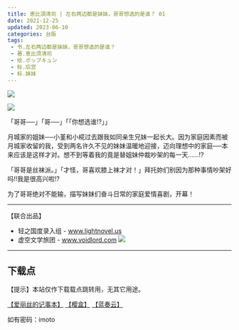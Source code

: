 ```yaml
---
title: 恵比須清司 | 左右两边都是妹妹，哥哥想选的是谁？ 01
date: 2021-12-25
updated: 2023-06-10
categories: 台版
tags: 
 - 书.左右两边都是妹妹，哥哥想选的是谁？
 - 著.恵比须清司
 - 绘.ポップキュン
 - 标.后宫
 - 标.妹妹
---
```


![](https://www.ching-win.com.tw/upload_files/fonlego-rwd/website/%E5%B7%A6%E5%8F%B3%E5%85%A9%E9%82%8A%E9%83%BD%E6%98%AF%E5%A6%B9%E5%A6%B9%EF%BC%8C%E5%93%A5%E5%93%A5%E6%83%B3%E9%81%B8%E7%9A%84%E6%98%AF%E8%AA%B0%EF%BC%9F01-banner_950X408.jpg)

![](https://cdn-ching-win.fonlego.com//upload_files/fonlego-rwd/prodpic/D_40126201.jpg)

「哥哥──」「哥──」「「你想选谁!?」」

月城家的姐妹──小堇和小椛过去跟我如同亲生兄妹一起长大。因为家庭因素而被月城家收留的我，受到两名许久不见的妹妹温暖地迎接，迈向理想中的家庭──本来应该是这样才对。想不到等着我的竟是替姐妹仲裁吵架的每一天……!?

「哥哥是丝袜派。」「才怪，哥喜欢膝上袜才对！」拜托妳们别因为那种事情吵架好吗!!我是很高兴啦!?

为了哥哥绝对不能输，描写妹妹们奋斗日常的家庭爱情喜剧，开幕！

---

【联合出品】

- 轻之国度录入组 -
www.lightnovel.us
- 虚空文学旅团 -
www.voidlord.com
![](https://cdn.staticaly.com/gh/Minami926494/EPUB-COVER@main/logo.webp)

---

## 下载点

【提示】本站仅作下载载点跳转用，无其它用途。

[【爱丽丝的记事本】](https://drive.noire.cc/s/j82LhX?password=imoto) [【樱盒】](https://sakuradrive.com/s/jJnTy?password=imoto) [【蓝奏云】](https://qtqt.lanzoum.com/b01900lda)

如有密码：imoto